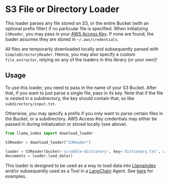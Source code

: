 # S3 File or Directory Loader

This loader parses any file stored on S3, or the entire Bucket (with an optional prefix filter) if no particular file is specified. When initializing `S3Reader`, you may pass in your [AWS Access Key](https://docs.aws.amazon.com/IAM/latest/UserGuide/id_credentials_access-keys.html). If none are found, the loader assumes they are stored in `~/.aws/credentials`.

All files are temporarily downloaded locally and subsequently parsed with `SimpleDirectoryReader`. Hence, you may also specify a custom `file_extractor`, relying on any of the loaders in this library (or your own)!

## Usage

To use this loader, you need to pass in the name of your S3 Bucket. After that, if you want to just parse a single file, pass in its key. Note that if the file is nested in a subdirectory, the key should contain that, so like `subdirectory/input.txt`.

Otherwise, you may specify a prefix if you only want to parse certain files in the Bucket, or a subdirectory. AWS Access Key credentials may either be passed in during initialization or stored locally (see above).

```python
from llama_index import download_loader

S3Reader = download_loader("S3Reader")

loader = S3Reader(bucket='scrabble-dictionary', key='dictionary.txt', aws_access_id='[ACCESS_KEY_ID]', aws_access_secret='[ACCESS_KEY_SECRET]')
documents = loader.load_data()
```

This loader is designed to be used as a way to load data into [LlamaIndex](https://github.com/jerryjliu/gpt_index/tree/main/gpt_index) and/or subsequently used as a Tool in a [LangChain](https://github.com/hwchase17/langchain) Agent. See [here](https://github.com/emptycrown/llama-hub/tree/main) for examples.
